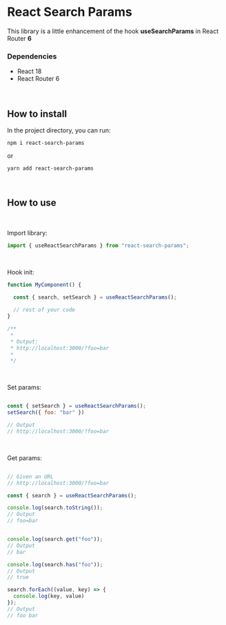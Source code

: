 # React Search Params

This library is a little enhancement of the hook **useSearchParams** in React Router **6**

### Dependencies

- React 18
- React Router 6

<br/>

## How to install

In the project directory, you can run:

```
npm i react-search-params
```
or
```
yarn add react-search-params
```

<br/>

## How to use

<br/>

Import library:

```javascript
import { useReactSearchParams } from "react-search-params";
```

<br/>

Hook init:
```javascript
function MyComponent() {

  const { search, setSearch } = useReactSearchParams();
  
  // rest of your code
}

/**
 * 
 * Output:
 * http://localhost:3000/?foo=bar
 * 
 */
```

<br/>

Set params:
```javascript

const { setSearch } = useReactSearchParams();
setSearch({ foo: "bar" })

// Output
// http://localhost:3000/?foo=bar

```

<br/>

Get params:
```javascript

// Given an URL
// http://localhost:3000/?foo=bar

const { search } = useReactSearchParams();

console.log(search.toString());
// Output
// foo=bar


console.log(search.get("foo"));
// Output
// bar

console.log(search.has("foo"));
// Output
// true

search.forEach((value, key) => {
  console.log(key, value)
});
// Output
// foo bar

```